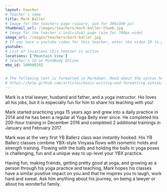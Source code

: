 ```yaml
---
layout: teacher
# Teacher's name
title: Mark Baller
# Image for the teachers page (square, aim for 300x300 px)
thumbnail_url: /images/teachers/mark-baller-thumb.jpg
# Image for the teacher's individual page (aim for 700px wide)
image_url: /images/teachers/mark-baller.jpg
# If you have a youtube video for this teacher, enter the video ID (e.g. qaqiC84uaNg)
youtube:
# List of locations this teacher is active
locations: ['Mountain View']
# Teacher's ID on MindBody Online
mbo_id: 100000282


# The following text is formatted in Markdown. Read about the syntax here:
# https://help.github.com/articles/basic-writing-and-formatting-syntax/
---
```


Mark is a trial lawyer, husband and father, and a yoga instructor. His loves all his jobs, but it is especially fun for him to share his teaching with you!

Mark started practicing yoga 15 years ago and grew into a daily practice in 2014 and he has been a regular at Yoga Belly ever since. He completed his 200-hour training in December 2016 and completed 2 additional trainings in January and February 2017.  

Mark was at the very first YB Ballerz class was instantly hooked.  His YB Ballerz classes combine YBX-style Vinyasa flows with isometric holds and strength training.  Flowing with the balls and holding the balls in yoga poses is challenging, fun and a unique way to up-level your YBX practice.  

Having fun, making friends, getting pretty good at yoga, and growing as a person through his yoga practice and teaching, Mark hopes his classes have a similar positive impact on you and that he inspires you to laugh, work hard and sweat. Ask him anything about his journey, on being a lawyer or about his wonderful family.
